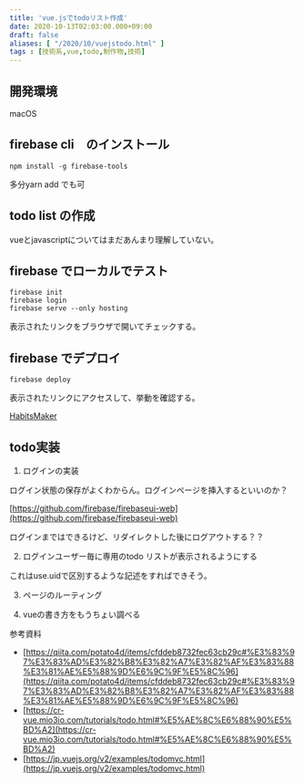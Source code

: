```yaml
---
title: 'vue.jsでtodoリスト作成'
date: 2020-10-13T02:03:00.000+09:00
draft: false
aliases: [ "/2020/10/vuejstodo.html" ]
tags : [技術系,vue,todo,制作物,技術]
---
```


  


## 開発環境

macOS

## firebase cli　のインストール


```
npm install -g firebase-tools
```

多分yarn add でも可

## todo list の作成

vueとjavascriptについてはまだあんまり理解していない。

## firebase でローカルでテスト


```
firebase init  
firebase login  
firebase serve --only hosting
```

表示されたリンクをブラウザで開いてチェックする。

## firebase でデプロイ

```
firebase deploy
```

表示されたリンクにアクセスして、挙動を確認する。

[HabitsMaker](https://daily-task-e6c33.web.app)

## todo実装

1.  ログインの実装

ログイン状態の保存がよくわからん。ログインページを挿入するといいのか？

[https://github.com/firebase/firebaseui-web](https://github.com/firebase/firebaseui-web)

ログインまではできるけど、リダイレクトした後にログアウトする？？

2.  ログインユーザー毎に専用のtodo リストが表示されるようにする

これはuse.uidで区別するような記述をすればできそう。

3.  ページのルーティング
    
4.  vueの書き方をもうちょい調べる
    

参考資料

*   [https://qiita.com/potato4d/items/cfddeb8732fec63cb29c#%E3%83%97%E3%83%AD%E3%82%B8%E3%82%A7%E3%82%AF%E3%83%88%E3%81%AE%E5%88%9D%E6%9C%9F%E5%8C%96](https://qiita.com/potato4d/items/cfddeb8732fec63cb29c#%E3%83%97%E3%83%AD%E3%82%B8%E3%82%A7%E3%82%AF%E3%83%88%E3%81%AE%E5%88%9D%E6%9C%9F%E5%8C%96)
*   [https://cr-vue.mio3io.com/tutorials/todo.html#%E5%AE%8C%E6%88%90%E5%BD%A2](https://cr-vue.mio3io.com/tutorials/todo.html#%E5%AE%8C%E6%88%90%E5%BD%A2)
*   [https://jp.vuejs.org/v2/examples/todomvc.html](https://jp.vuejs.org/v2/examples/todomvc.html)
